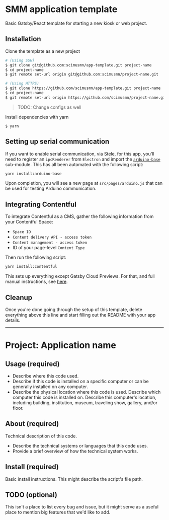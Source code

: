 # SMM application template
Basic Gatsby/React template for starting a new kiosk or web project.

## Installation
Clone the template as a new project
```bash
# (Using SSH)
$ git clone git@github.com:scimusmn/app-template.git project-name
$ cd project-name
$ git remote set-url origin git@github.com:scimusmn/project-name.git

# (Using HTTPS)
$ git clone https://github.com/scimusmn/app-template.git project-name
$ cd project-name
$ git remote set-url origin https://github.com/scimusmn/project-name.git
```
> TODO: Change configs as well

Install dependencies with yarn
```
$ yarn
```
## Setting up serial communication
If you want to enable serial communication, via Stele, for this app, you'll need to register an `ipcRenderer` from `Electron` and import the [`arduino-base`](https://github.com/scimusmn/arduino-base) sub-module. This has all been automated with the following script: 
```bash
yarn install:arduino-base
```
Upon completion, you will see a new page at `src/pages/arduino.js` that can be used for testing Arduino communication.

## Integrating Contentful
To integrate Contentful as a CMS, gather the following information from your Contentful Space:
- `Space ID`
- `Content delivery API - access token`
- `Content management - access token`
- ID of your page-level `Content Type`

Then run the following script:
```bash
yarn install:contentful
```

This sets up everything except Gatsby Cloud Previews. For that, and full manual instructions, see [here](https://smm.atlassian.net/l/c/T13XPLU9).


## Cleanup
Once you're done going through the setup of this template, delete everything above this line and start filling out the README with your app details.

***

# Project: Application name

## Usage (required)
* Describe where this code used.
* Describe if this code is installed on a specific computer or can be generally installed on any computer.
* Describe the physical location where this code is used. Describe which computer this code is installed on. Describe this computer's location, including building, institution, museum, traveling show, gallery, and/or floor.

## About (required)
Technical description of this code.
* Describe the technical systems or languages that this code uses.
* Provide a brief overview of how the technical system works.

## Install (required)
Basic install instructions. This might describe the script's file path.

## TODO (optional)
This isn't a place to list every bug and issue, but it might serve as a useful place to mention big features that we'd like to add.
